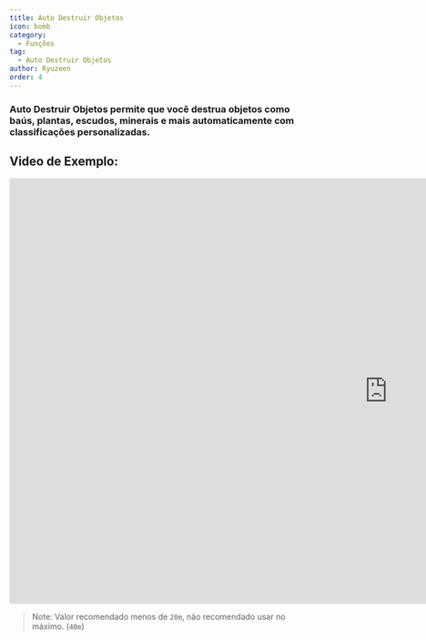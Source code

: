 ```yaml
---
title: Auto Destruir Objetos
icon: bomb
category:
  - Funções
tag:
  - Auto Destruir Objetos
author: Ryuzeen
order: 4
---
```


### Auto Destruir Objetos permite que você destrua objetos como baús, plantas, escudos, minerais e mais automaticamente com classificações personalizadas.

## Video de Exemplo:

<div class="iframe-container"><iframe width="1328" height="747" src="https://www.youtube.com/embed/3ML6s3SR8nE?list=PL5eI1Tb64p56g27qfYk7VuFTz4FK6YrKa" title="Korepi - Auto Destroy" frameborder="0" allow="accelerometer; autoplay; clipboard-write; encrypted-media; gyroscope; picture-in-picture; web-share" referrerpolicy="strict-origin-when-cross-origin" allowfullscreen></iframe></div>

>Note: Valor recomendado menos de `20m`, não recomendado usar no máximo. (`40m`)

